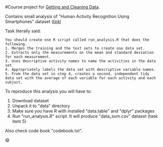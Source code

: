 #Course project for [Getting and Cleaning Data](https://www.coursera.org/course/getdata). 

Contains small analysis of "Human Activity Recognition Using Smartphones" dataset ([link](https://d396qusza40orc.cloudfront.net/getdata%2Fprojectfiles%2FUCI%20HAR%20Dataset.zip))

Task literally said:
```
You should create one R script called run_analysis.R that does the following. 
1. Merges the training and the test sets to create one data set.
2. Extracts only the measurements on the mean and standard deviation for each measurement. 
3. Uses descriptive activity names to name the activities in the data set
4. Appropriately labels the data set with descriptive variable names. 
5. From the data set in step 4, creates a second, independent tidy data set with the average of each variable for each activity and each subject.
```

To reproduce this analysis you will have to:

1. Download dataset
2. Unpack it to "data" directory
3. Make sure you have R with installed "data.table" and "dplyr" packages
4. Run "run_analysis.R" script. It will produce "data_sum.csv" dataset (task item 5)

Also check code book "codebook.txt".

:smile:
